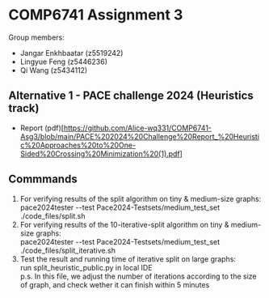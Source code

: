 # COMP6741 Assignment 3
Group members:<br>
- Jangar Enkhbaatar (z5519242)<br>
- Lingyue Feng (z5446236)<br>
- Qi Wang (z5434112)<br>

## Alternative 1 - PACE challenge 2024 (Heuristics track)
- Report (pdf)[https://github.com/Alice-wq331/COMP6741-Asg3/blob/main/PACE%202024%20Challenge%20Report_%20Heuristic%20Approaches%20to%20One-Sided%20Crossing%20Minimization%20(1).pdf]
## Commmands
1. For verifying results of the split algorithm on tiny & medium-size graphs:<br>
pace2024tester --test Pace2024-Testsets/medium_test_set ./code_files/split.sh
2. For verifying results of the 10-iterative-split algorithm on tiny & medium-size graphs:<br>
pace2024tester --test Pace2024-Testsets/medium_test_set ./code_files/split_iterative.sh
3. Test the result and running time of iterative split on large graphs:<br>
run split_heuristic_public.py in local IDE <br>
p.s. In this file, we adjust the number of iterations according to the size of graph, and check wether it can finish within 5 minutes
   


